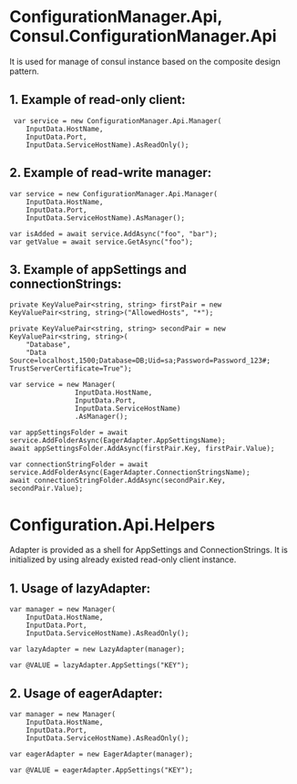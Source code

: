 # ConfigurationManager.Api, Consul.ConfigurationManager.Api
It is used for manage of consul instance based on the composite design pattern.

## 1. Example of read-only client:
```
 var service = new ConfigurationManager.Api.Manager(
	InputData.HostName,
	InputData.Port,
	InputData.ServiceHostName).AsReadOnly();
```

## 2. Example of read-write manager:
```
var service = new ConfigurationManager.Api.Manager(
	InputData.HostName,
	InputData.Port,
	InputData.ServiceHostName).AsManager();

var isAdded = await service.AddAsync("foo", "bar");
var getValue = await service.GetAsync("foo");
```

## 3. Example of appSettings and connectionStrings:
```
private KeyValuePair<string, string> firstPair = new KeyValuePair<string, string>("AllowedHosts", "*");

private KeyValuePair<string, string> secondPair = new KeyValuePair<string, string>(
	"Database", 
	"Data Source=localhost,1500;Database=DB;Uid=sa;Password=Password_123#; TrustServerCertificate=True");

var service = new Manager(
                InputData.HostName,
                InputData.Port,
                InputData.ServiceHostName)
                .AsManager();

var appSettingsFolder = await service.AddFolderAsync(EagerAdapter.AppSettingsName);
await appSettingsFolder.AddAsync(firstPair.Key, firstPair.Value);

var connectionStringFolder = await service.AddFolderAsync(EagerAdapter.ConnectionStringsName);
await connectionStringFolder.AddAsync(secondPair.Key, secondPair.Value);
```
# Configuration.Api.Helpers
Adapter is provided as a shell for AppSettings and ConnectionStrings. It is initialized by using
already existed read-only client instance.

## 1. Usage of lazyAdapter:
```
var manager = new Manager(
	InputData.HostName, 
	InputData.Port, 
	InputData.ServiceHostName).AsReadOnly();

var lazyAdapter = new LazyAdapter(manager);

var @VALUE = lazyAdapter.AppSettings("KEY");
```
## 2. Usage of eagerAdapter:
```
var manager = new Manager(
	InputData.HostName, 
	InputData.Port, 
	InputData.ServiceHostName).AsReadOnly();

var eagerAdapter = new EagerAdapter(manager);

var @VALUE = eagerAdapter.AppSettings("KEY");
```
